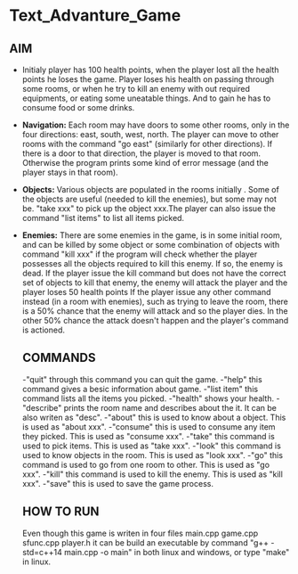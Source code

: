 # Text_Advanture_Game
## AIM
- Initialy player has 100 health points, when the player lost all the health points he loses the game. Player loses his health on passing through some rooms, or when he try to kill an enemy with out required equipments, or eating some uneatable things. And to gain he has to consume food or some drinks.
- __Navigation:__ Each room may have doors to some other rooms, only in the four directions: east, south, west, north. The player can move to other rooms with the command "go east" (similarly for other directions). If there is a door to that direction, the player is moved to that room. Otherwise the program prints some kind of error message (and the player stays in that room).
- __Objects:__ Various objects are populated in the rooms initially . Some of the objects are useful (needed to kill the enemies), but some may not be. "take xxx" to pick up the object xxx.The player can also issue the command "list items" to list all items picked.
- __Enemies:__ There are some enemies in the game, is in some initial room, and can be killed by some object or some combination of objects with command "kill xxx" if the program will check whether the player possesses all the objects required to kill this enemy. If so, the enemy is dead.  If the player issue the kill command but does not have the correct set of objects to kill that enemy, the enemy will attack the player and the player loses 50 health points If the player issue any other command instead (in a room with enemies), such as trying to leave the room, there is a 50% chance that the enemy will attack and so the player dies. In the other 50% chance the attack doesn't happen and the player's command is actioned.
	
  ## COMMANDS
  -"quit" through this command you can quit the game.
	-"help" this command gives a besic information about game.
	-"list item" this command lists all the items you picked.
	-"health" shows your health.
	-"describe" prints the room name and describes about the it. It can be also writen as "desc".
	-"about" this is used to know about a object. This is used as "about xxx".
	-"consume" this is used to consume any item they picked. This is used as "consume xxx".
	-"take" this command is used to pick items. This is used as "take xxx".
	-"look" this command is used to know objects in the room. This is used as "look xxx".
	-"go" this command is used to go from one room to other. This is used as "go xxx".
	-"kill" this command is used to kill the enemy. This is used as "kill xxx".
	-"save" this is used to save the game process.
	
  ## HOW TO RUN
  Even though this game is writen in four files main.cpp game.cpp sfunc.cpp player.h
	it can be build an executable by command "g++ -std=c++14 main.cpp -o main" in both linux and windows, or type "make" in linux. 
	
	
